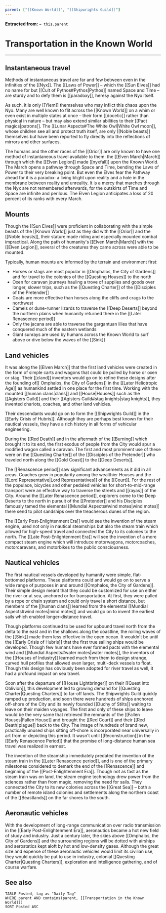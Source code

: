 ```yaml
---
parent: ["[[Known World]]", "[[Shipwrights Guild]]"]
---
```

**Extracted from:** `= this.parent`
# Transportation in the Known World

---

## Instantaneous travel

Methods of instantaneous travel are far and few between even in the infinities of the [[Nyx]]. The [[Laws of Power]] – which the [[Sun Elves]] had no name for but [[Cult of Pythos#Pythos|Pythos]] named Space and Time – are sturdy and to defy them is [[paradoxy]], heresy against the Nyx itself.

As such, it is only [[Ylem]] themselves who may inflict this chaos upon the Nyx. Many are well known to flit across the [[Known World]] on a whim or even exist in multiple states at once – their form [[docetic]] rather than physical in nature – but may also extend similar abilities to their [[Pact magics|patrons]]. The [[Lunar Aspects#The White Owl|White Owl moon]], whose children see all and protect truth itself, are only [[Noble beasts]] themselves but have been reported to fly directly into the reflections of mirrors and other surfaces.

The humans and the other races of the [[Orior]] are only known to have one method of instantaneous travel available to them: the [[Elven March|March]] through which the [[Elven Legion]] made [[nyxfall]] upon the Known World. The March opens a pathway through Space and Time, bending the Laws of Power to their very breaking point. But even the Elves fear the Pathway ahead for it is a paradox: a living blight upon reality and a hole in the membrane between reality and unreality. It is a mercy that marches through the Nyx are not remembered afterwards, for the outskirts of Time and Space are infinite and perilous. The Elven Legion anticipates a loss of 20 percent of its ranks with every March.

## Mounts

Though the [[Sun Elves]] were proficient in collaborating with the simple beasts of the [[Known World]] just as they did with the [[Orior]] and the [[Noble beasts]], their stature made riding and especially mounted combat impractical. Along the path of humanity's [[Elven March|March]] with the [[Elven Legion]], several of the creatures they came across were able to be mounted.

Typically, human mounts are informed by the terrain and environment first:
- Horses or stags are most popular in [[Omphalos, the City of Gardens]] and for travel to the colonies of the [[Questing Houses]] to the north
- Oxen for caravan journeys hauling a trove of supplies and goods over longer, slower trips, such as the [[Questing Charter]] of the [[Disciples of the Pretender]]
- Goats are more effective than horses along the cliffs and crags to the northwest
- Camels or dune-runner lizards to traverse the [[Deep Deserts]] beyond the northern plains when humanity returned there in the [[Later Renascence period]]
- Only the jacana are able to traverse the gargantuan lilies that have conquered much of the eastern wetlands
- Giant sunrays are used by humans across the Known World to surf above or dive below the waves of the [[Sink]]

## Land vehicles

It was along the [[Elven March]] that the first land vehicles were created in the form of simple carts and wagons that could be pulled by horse or oxen or stag. Their [[cland]] inventors would go on to refine these designs after the founding of[[ Omphalos, the City of Gardens]] in the [[Later Heliotropic Age]] as humankind settled in one place for the first time. Working with the mounted [[human clans|clans]] and [[House|Houses]] such as the [[Agisters Guild]] and their [[Agisters Guild#stag knights|stag knights]], they invented chariots, coaches, and other land vehicles.

Their descendants would go on to form the [[Shipwrights Guild]] in the [[Early Crisis of Hubris]]. Although they are perhaps best known for their nautical vessels, they have a rich history in all forms of vehicular engineering.

During the [[Red Death]] and in the aftermath of the [[Burning]] which brought it to its end, the first exodus of people from the City would spur a modified wagon called a caravan. The first and most prominent use of these were on the [[Questing Charter]] of the [[Disciples of the Pretender]] who traveled north along the [[Gold Coast]] to the [[Deep Deserts]].

The [[Renascence period]] saw significant advancements as it did in all areas. Coaches grew in popularity among the wealthier Houses and the [[Lord Representative|Lord Representatives]] of the [[Court]]. For the rest of the populace, bicycles and other pedaled vehicles for short-to-mid-range transport were an effective way to traverse the streets and [[rayas]] of the City. Around the [[Later Renascence period]], explorers come to the Deep Deserts to the north in pursuit of the [[Pretender]] and his Disciples famously tamed the elemental [[Mundial Aspects#wind motes|wind motes]] there send to pilot sandships over the treacherous dunes of the region.

The [[Early Post-Enlightenment Era]] would see the invention of the steam engine, used not only in nautical steamships but also the steam train which allowed for high-speed travel and connected the City to its colonies to the north. The [[Late Post-Enlightenment Era]] will see the invention of a more compact steam engine which will introduce motorwagons, motorcoaches, motorcaravans, and motorbikes to the public consciousness.

## Nautical vehicles

The first nautical vessels developed by humanity were simple, flat-bottomed platforms. These platforms could and would go on to serve a wide range of purposes in and around [[Omphalos, the City of Gardens]]. Their simple design meant that they could be customized for use on either the river or at sea, anchored or for transportation. At first, they were pulled by a rope or chain system and could only travel a short distance, but members of the [[human clans]] learned from the elemental [[Mundial Aspects#wind motes|mind motes]] and would go on to invent the earliest sails which enabled longer-distance travel.

Though platforms continued to be used for upbound travel north from the delta to the east and in the shallows along the coastline, the roiling waves of the [[Sink]] made them less effective in the open ocean. It wouldn’t be until the [[Early Crisis of Hubris]] that the first true sailing ships would be developed. Though few humans have ever formed pacts with the elemental wind and [[Mundial Aspects#water motes|water motes]], the inventors of the [[Houses of Industry]] learned much from them to design strange, curved hull profiles that allowed even larger, multi-deck vessels to float. Though this design has obviously been adopted for river travel as well, it had a profound impact on sea travel.

Soon after the departure of [[House Lightbringer]] on their [[Quest into Oblivion]], this development led to growing demand for [[Questing Charter|Questing Charters]] to far-off lands. The Shipwrights Guild quickly ramped up production, and soon there were hundreds of ships anchored off-shore of the City and its newly founded [[Duchy of Stilts]] waiting to leave on their maiden voyages. The first and only of these ships to leave would be the very same that retrieved the remnants of the [[Fallen Houses|Fallen House]] and brought the [[Red Court]] and their [[Red Death|plague]] back to the City. The image of hundreds of brand new, practically unused ships sitting off-shore is incorporated near universally in art from or depicting this period. It wasn't until [[Reconstruction]] in the [[Early Renascence Period]] that the promise of long-distance human sea travel was realized in earnest.

The invention of the steamship immediately predated the invention of the steam train in the [[Later Renascence period]], and is one of the primary milestones considered to demark the end of the [[Renascence]] and beginning of the [[Post-Enlightenment Era]]. Though not as fast as the steam train was on land, the steam engine technology drew power from the sciences rather than from magic, removing the need for sails. They connected the City to its new colonies across the [[Great Sea]] – both a number of remote island colonies and settlements along the northern coast of the [[Beastlands]] on the far shores to the south.

## Aeronautic vehicles

With the development of long-range communication over radio transmission in the [[Early Post-Enlightenment Era]], aeronautics became a hot new field of study and industry. Just a century later, the skies above [[Omphalos, the City of Gardens]] and the surrounding regions will be dotted with airships and aerostatics kept aloft by hot and low-density gases. Although the great size and expense of these aeronautic vehicles would limit its civilian use, they would quickly be put to use in industry, colonial [[Questing Charter|Questing Charters]], exploration and intelligence gathering, and of course warfare.

## See also
```dataview
TABLE Posted, tag as "Daily Tag"
WHERE parent AND contains(parent, [[Transportation in the Known World]])
SORT Posted ASC
```

